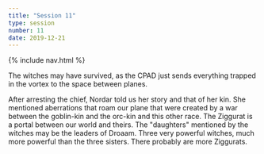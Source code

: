 ```yaml
---
title: "Session 11"
type: session
number: 11
date: 2019-12-21
---
```


{% include nav.html %}

The witches may have survived, as the CPAD just sends everything trapped in the vortex to the space between planes.

After arresting the chief, Nordar told us her story and that of her kin. She mentioned aberrations that roam our plane that were created by a war between the goblin-kin and the orc-kin and this other race. The Ziggurat is a portal between our world and theirs.
The "daughters" mentioned by the witches may be the leaders of Droaam. Three very powerful witches, much more powerful than the three sisters. There probably are more Ziggurats.